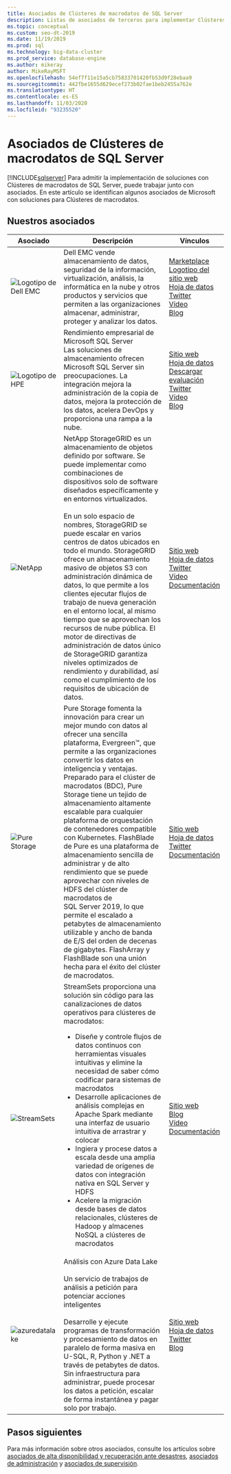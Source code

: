 ```yaml
---
title: Asociados de Clústeres de macrodatos de SQL Server
description: Listas de asociados de terceros para implementar Clústeres de macrodatos de SQL Server.
ms.topic: conceptual
ms.custom: seo-dt-2019
ms.date: 11/19/2019
ms.prod: sql
ms.technology: big-data-cluster
ms.prod_service: database-engine
ms.author: mikeray
author: MikeRayMSFT
ms.openlocfilehash: 54ef7f11e15a5cb75833701420fb53d9f28ebaa9
ms.sourcegitcommit: 442fbe1655d629ecef273b02fae1beb2455a762e
ms.translationtype: HT
ms.contentlocale: es-ES
ms.lasthandoff: 11/03/2020
ms.locfileid: "93235520"
---
```

# <a name="sql-server-big-data-clusters-partners"></a>Asociados de Clústeres de macrodatos de SQL Server
[!INCLUDE[sqlserver](../includes/applies-to-version/sqlserver.md)]
Para admitir la implementación de soluciones con Clústeres de macrodatos de SQL Server, puede trabajar junto con asociados. En este artículo se identifican algunos asociados de Microsoft con soluciones para Clústeres de macrodatos.

## <a name="our-partners"></a>Nuestros asociados

| Asociado | Descripción | Vínculos |
| --- | --- | --- |
|![Logotipo de Dell EMC][1] |Dell EMC vende almacenamiento de datos, seguridad de la información, virtualización, análisis, la informática en la nube y otros productos y servicios que permiten a las organizaciones almacenar, administrar, proteger y analizar los datos.|[Marketplace][dellemc_marketplace]<br>[Logotipo del sitio web][dellemc_website]<br>[Hoja de datos][dellemc_datasheet]<br>[Twitter][dellemc_twitter]<br>[Vídeo][dellemc_youtube]<br>[Blog][dellemc_blog] |
|![Logotipo de HPE][2] |Rendimiento empresarial de Microsoft SQL Server<br>Las soluciones de almacenamiento ofrecen Microsoft SQL Server sin preocupaciones. La integración mejora la administración de la copia de datos, mejora la protección de los datos, acelera DevOps y proporciona una rampa a la nube.|[Sitio web][hpe_website]<br>[Hoja de datos][hpe_datasheet]<br>[Descargar evaluación][hpe_download]<br>[Twitter][hpe_twitter]<br>[Vídeo][hpe_youtube]<br>[Blog][hpe_download]|
|![NetApp][3] |NetApp StorageGRID es un almacenamiento de objetos definido por software. Se puede implementar como combinaciones de dispositivos solo de software diseñados específicamente y en entornos virtualizados.<br/><br/>En un solo espacio de nombres, StorageGRID se puede escalar en varios centros de datos ubicados en todo el mundo. StorageGRID ofrece un almacenamiento masivo de objetos S3 con administración dinámica de datos, lo que permite a los clientes ejecutar flujos de trabajo de nueva generación en el entorno local, al mismo tiempo que se aprovechan los recursos de nube pública. El motor de directivas de administración de datos único de StorageGRID garantiza niveles optimizados de rendimiento y durabilidad, así como el cumplimiento de los requisitos de ubicación de datos. |[Sitio web][netapp_website]<br>[Hoja de datos][netapp_datasheet]<br>[Twitter][netapp_twitter]<br>[Vídeo][netapp_youtube]<br>[Documentación][netapp_docs]|
|![Pure Storage][5] |Pure Storage fomenta la innovación para crear un mejor mundo con datos al ofrecer una sencilla plataforma, Evergreen&trade;, que permite a las organizaciones convertir los datos en inteligencia y ventajas.  Preparado para el clúster de macrodatos (BDC), Pure Storage tiene un tejido de almacenamiento altamente escalable para cualquier plataforma de orquestación de contenedores compatible con Kubernetes. FlashBlade de Pure es una plataforma de almacenamiento sencilla de administrar y de alto rendimiento que se puede aprovechar con niveles de HDFS del clúster de macrodatos de SQL Server 2019, lo que permite el escalado a petabytes de almacenamiento utilizable y ancho de banda de E/S del orden de decenas de gigabytes. FlashArray y FlashBlade son una unión hecha para el éxito del clúster de macrodatos. |[Sitio web][purestorage_website]<br>[Hoja de datos][purestorage_datasheet]<br>[Twitter][purestorage_twitter]<br>[Documentación][purestorage_docs]|
|![StreamSets][4] |StreamSets proporciona una solución sin código para las canalizaciones de datos operativos para clústeres de macrodatos: <br/><ul><li> Diseñe y controle flujos de datos continuos con herramientas visuales intuitivas y elimine la necesidad de saber cómo codificar para sistemas de macrodatos</li><li>Desarrolle aplicaciones de análisis complejas en Apache Spark mediante una interfaz de usuario intuitiva de arrastrar y colocar </li><li>Ingiera y procese datos a escala desde una amplia variedad de orígenes de datos con integración nativa en SQL Server y HDFS</li><li>Acelere la migración desde bases de datos relacionales, clústeres de Hadoop y almacenes NoSQL a clústeres de macrodatos</li></ul>   | [Sitio web][streamsets_website]<br>[Blog][streamsets_blog]<br>[Vídeo][streamsets_youtube]<br>[Documentación][streamsets_docs]|
|![azuredatalake][6] |Análisis con Azure Data Lake<br><br>Un servicio de trabajos de análisis a petición para potenciar acciones inteligentes<br><br>Desarrolle y ejecute programas de transformación y procesamiento de datos en paralelo de forma masiva en U-SQL, R, Python y .NET a través de petabytes de datos. Sin infraestructura para administrar, puede procesar los datos a petición, escalar de forma instantánea y pagar solo por trabajo.|[Sitio web][azuredatalake_website]<br>[Hoja de datos](/azure/data-lake-analytics/data-lake-analytics-overview/)<br>[Twitter][azuredatalake_twitter]<br>[Blog][azuredatalake_blog]|

## <a name="next-steps"></a>Pasos siguientes
Para más información sobre otros asociados, consulte los artículos sobre [asociados de alta disponibilidad y recuperación ante desastres][hadr_partners], [asociados de administración][management_partners] y [asociados de supervisión][monitor_partners].

<!--Image references-->
[1]: ./media/partner-hadr-sql-server/dellemc.png
[2]: ./media/partner-hadr-sql-server/hpe.png
[3]: ./media/partner-hadr-sql-server/netapp-logo.png
[4]: ./media/partner-hadr-sql-server/streamsets-logo.png
[5]: ./media/partner-hadr-sql-server/purestorage-logo.png
[6]: ./media/partner-hadr-sql-server/azure-datalake-analytics.png

<!--Article links-->
[hadr_partners]: ./partner-hadr-sql-server.md
[management_partners]: ./partner-management-sql-server.md
[monitor_partners]: ./partner-monitor-sql-server.md

<!--Website links -->
[dellemc_website]:http://www.dellemc.com
[hpe_website]: https://www.hpe.com/us/en/product-catalog/detail/pip.376220.html
[azuredatalake_website]:https://azure.microsoft.com/services/data-lake-analytics
[netapp_website]: https://www.netapp.com/us/products/data-management-software/object-storage-grid-sds.aspx
[streamsets_website]: https://streamsets.com/
[purestorage_website]: https://www.purestorage.com/


<!--Get Started Links-->

<!--Datasheet Links-->
[dellemc_datasheet]:https://www.dellemc.com/en-be/collaterals/unauth/data-sheets/products/storage/h15963-ss-isilon-all-flash.pdf
[hpe_datasheet]:https://www.hpe.com/h20195/v2/default.aspx?cc=us&lc=en&oid=376220
[netapp_datasheet]:https://www.netapp.com/us/media/ds-3613.pdf
[purestorage_datasheet]:https://www.purestorage.com/content/dam/pdf/en/datasheets/ds-pure-service-orchestrator.pdf

<!--Marketplace Links -->
[dellemc_marketplace]:https://azuremarketplace.microsoft.com/marketplace/apps/dellemc.dell-emc-avamar-virtual-edition

<!--YouTube links-->
[dellemc_youtube]:https://www.youtube.com/watch?v=_52Y-qDKT-4
[hpe_youtube]:https://www.hpe.com/h22228/video-gallery/us/en/products/data-storage-hybrid-cloud/storage-multi/95fd26db-e6ea-44ca-b727-c84d2ef1d446/big-data-clusters-and-hpe-storage-for-microsoft-sql-server-2019/video
[netapp_youtube]:https://www.youtube.com/watch?v=304z8j7aLpc
[streamsets_youtube]:https://www.youtube.com/watch?v=OtNrTBLooBw

<!--Twitter links-->
[dellemc_twitter]:https://twitter.com/dellemc
[hpe_twitter]:https://twitter.com/hpe
[azuredatalake_twitter]:https://twitter.com/azuredatalake
[netapp_twitter]:https://twitter.com/hashtag/storagegrid
[purestorage_twitter]:https://twitter.com/PureStorage

<!--Supported Systems-->
[partner_requirements]:https://www.microsoft.com
[hpe_download]: https://h20392.www2.hpe.com/portal/swdepot/displayProductInfo.do?productNumber=SGLX-DEMO

<!--Blog-->
[hpe_blog]: https://community.hpe.com/t5/Servers-The-Right-Compute/SQL-Server-for-Linux-Is-Here-and-A-New-Chapter-for-Mission/ba-p/6977571#.WiHWW0xFwUE
[dellemc_blog]:https://community.emc.com/people/bonibruno/blog/2019/11/01/using-dell-emc-isilon-with-microsofts-sql-server-big-data-clusters
[azuredatalake_blog]:https://azureinfohub.azurewebsites.net/Service?serviceTitle=Azure%20Data%20Lake%20Analytics
[streamsets_blog]:https://streamsets.com/blog/sentiment-analysis-microsoft-sql-server-2019-big-data-cluster-and-streamsets-dataops-platform/
[purestorage_blog]:https://blog.purestorage.com/storage-as-a-service-for-sql-server-2019-big-data-clusters/

<!--Docs-->
[netapp_docs]:https://blog.netapp.com/microsoft-sql-server-big-data-clusters-with-storagegrid/
[streamsets_docs]:https://streamsets.com/documentation/datacollector/latest/help/datacollector/UserGuide/Destinations/SQLServerBDCBulk.html#concept_hjv_5nn_r3b
[purestorage_docs]:https://www.purestorage.com/docs.html?item=/type/pdf/subtype/doc/path/content/dam/purestorage/pdf/datasheets/ps_ds3p_entry-level-storage_03.pdf
